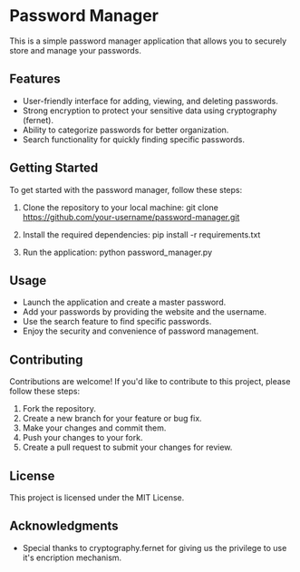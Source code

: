 # Password Manager

This is a simple password manager application that allows you to securely store and manage your passwords.

## Features

- User-friendly interface for adding, viewing, and deleting passwords.
- Strong encryption to protect your sensitive data using cryptography (fernet).
- Ability to categorize passwords for better organization.
- Search functionality for quickly finding specific passwords.

## Getting Started

To get started with the password manager, follow these steps:

1. Clone the repository to your local machine:
git clone https://github.com/your-username/password-manager.git

2. Install the required dependencies:
pip install -r requirements.txt

3. Run the application:
python password_manager.py

## Usage

- Launch the application and create a master password.
- Add your passwords by providing the website and the username.
- Use the search feature to find specific passwords.
- Enjoy the security and convenience of password management.

## Contributing

Contributions are welcome! If you'd like to contribute to this project, please follow these steps:

1. Fork the repository.
2. Create a new branch for your feature or bug fix.
3. Make your changes and commit them.
4. Push your changes to your fork.
5. Create a pull request to submit your changes for review.

## License

This project is licensed under the MIT License.

## Acknowledgments

- Special thanks to cryptography.fernet for giving us the privilege to use it's encription mechanism.

